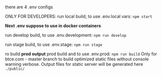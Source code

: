 there are 4 .env configs

ONLY FOR DEVELOPERS: run local build, to use .env.local vars:
```npm start```

**Next .env suppose to use in docker containers**

run develop build, to use .env.development:
```npm run develop```


run stage build, to use .env.stage:
```npm run stage```


ro build **prod output** prod build and to use .env.prod:
```npm run build```
Only for btce.com - master branch to build optimized static files without console warning verbose. Output files for static server will be generated here ```./public/```
